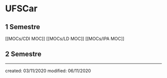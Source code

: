 # UFSCar
## 1 Semestre

[[MOCs/CDI MOC]]
[[MOCs/LD MOC]]
[[MOCs/IPA MOC]]

## 2 Semestre

---

created: 03/11/2020
modified: 06/11/2020